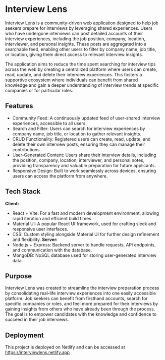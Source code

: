 
# Interview Lens

Interview Lens is a community-driven web application designed to help job seekers prepare for interviews by leveraging shared experiences. Users who have undergone interviews can post detailed accounts of their interview experiences, including the job position, company, location, interviewer, and personal insights. These posts are aggregated into a searchable feed, enabling other users to filter by company name, job title, or location, giving them direct access to relevant interview insights.

The application aims to reduce the time spent searching for interview tips across the web by creating a centralized platform where users can create, read, update, and delete their interview experiences. This fosters a supportive ecosystem where individuals can benefit from shared knowledge and gain a deeper understanding of interview trends at specific companies or for particular roles.
## Features

- Community Feed: A continuously updated feed of user-shared interview experiences, accessible to all users.
- Search and Filter: Users can search for interview experiences by company name, job title, or location to gather relevant insights.
- CRUD Functionality: Registered users can create, read, update, and delete their own interview posts, ensuring they can manage their contributions.
- User-Generated Content: Users share their interview details, including the position, company, location, interviewer, and personal notes, providing transparency and valuable preparation for future applicants.
- Responsive Design: Built to work seamlessly across devices, ensuring users can access the platform from anywhere.


## Tech Stack

**Client:** 
- React + Vite: For a fast and modern development environment, allowing rapid iteration and efficient build times.
- Material UI: A popular React UI framework, used for crafting sleek and responsive user interfaces.
- CSS: Custom styling alongside Material UI for further design refinement and flexibility.
**Server:** 
- Node.js + Express: Backend server to handle requests, API endpoints, and communication with the database.
- MongoDB: NoSQL database used for storing user-generated interview data.

## Purpose

Interview Lens was created to streamline the interview preparation process by consolidating real-life interview experiences into one easily accessible platform. Job seekers can benefit from firsthand accounts, search for specific companies or roles, and feel more prepared for their interviews by gaining insights from others who have already been through the process. The goal is to empower candidates with the knowledge and confidence to succeed in their job interviews.
## Deployment

This project is deployed on Netlify and can be accessed at https://interviewlens.netlify.app

